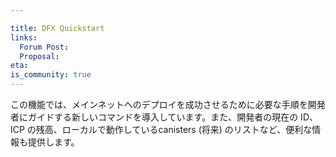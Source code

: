 ```yaml
---

title: DFX Quickstart
links:
  Forum Post:
  Proposal:
eta:
is_community: true
---
```

この機能では、メインネットへのデプロイを成功させるために必要な手順を開発者にガイドする新しいコマンドを導入しています。また、開発者の現在の ID、ICP の残高、ローカルで動作しているcanisters (将来) のリストなど、便利な情報も提供します。

<!---

This feature introduces a new command that guides the developer through the steps necessary to ensure a successful deployment to mainnet. It also serves up useful information, such as the developer's current identity, ICP balance, the list of locally running canisters (future), and more.
-->
